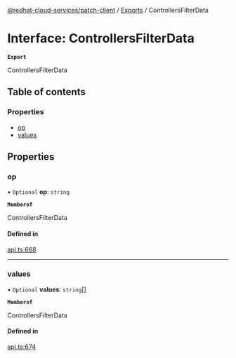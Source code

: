 [@redhat-cloud-services/patch-client](../README.md) / [Exports](../modules.md) / ControllersFilterData

# Interface: ControllersFilterData

**`Export`**

ControllersFilterData

## Table of contents

### Properties

- [op](ControllersFilterData.md#op)
- [values](ControllersFilterData.md#values)

## Properties

### op

• `Optional` **op**: `string`

**`Memberof`**

ControllersFilterData

#### Defined in

[api.ts:668](https://github.com/RedHatInsights/javascript-clients/blob/main/packages/patch/api.ts#L668)

___

### values

• `Optional` **values**: `string`[]

**`Memberof`**

ControllersFilterData

#### Defined in

[api.ts:674](https://github.com/RedHatInsights/javascript-clients/blob/main/packages/patch/api.ts#L674)
